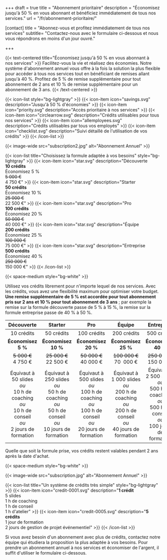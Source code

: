 +++
draft 			= true
title 			= "Abonnement prioritaire"
description		= "Économisez jusqu'à 50 % en vous abonnant et bénéficiez immédiatement de tous nos services."
url		 		= "/fr/abonnement-prioritaire/"
 
[contact]
	title	= "Abonnez-vous et profitez immédiatement de tous nos services"
	subtitle= "Contactez-nous avec le formulaire ci-dessous et nous vous répondrons en moins d'un jour ouvré."
	
+++

{{< text-centered title="Économisez jusqu'à 50 % en vous abonnant à nos services" >}}
Facilitez-vous la vie et réalisez des économies. Notre système d'abonnement annuel vous offre à la fois la solution la plus flexible pour accéder à tous nos services tout en bénéficiant de remises allant jusqu'à 40 %. Profitez de 5 % de remise supplémentaire pour tout abonnement de 2 ans et 10 % de remise supplémentaire pour un abonnement de 3 ans.
{{< /text-centered >}}

{{< icon-list style="bg-lightgray" >}}
	{{< icon-item icon="savings.svg" description="Jusqu'à 50 % d'économies" >}}
	{{< icon-item icon="priority.svg" description="Accès prioritaire à nos services" >}}
	{{< icon-item icon="circlearrow.svg" description="Crédits utilisables pour tous nos services" >}}
	{{< icon-item icon="allemployees.svg" description="Crédits utilisables par tous vos employés" >}}
	{{< icon-item icon="checklist.svg" description="Suivi détaillé de l'utilisation de vos crédits" >}}
{{< /icon-list >}}

{{< image-wide src="subscription2.jpg" alt="Abonnement Annuel" >}}
 
{{< icon-list title="Choisissez la formule adaptée à vos besoins" style="bg-lightgray" >}}
	{{< icon-item icon="star.svg" description="Découverte<br>**10 crédits**<br>Économisez 5 %<br>~~5 000 €~~<br>4 750 €" >}}
	{{< icon-item icon="star.svg" description="Starter<br>**50 crédits**<br>Économisez 10 %<br>~~25 000 €~~<br>22 500 €" >}}
	{{< icon-item icon="star.svg" description="Pro<br>**100 crédits**<br>Économisez 20 %<br>~~50 000 €~~<br>40 000 €" >}}
	{{< icon-item icon="star.svg" description="Équipe<br>**200 crédits**<br>Économisez 25 %<br>~~100 000 €~~<br>75 000 €" >}}
	{{< icon-item icon="star.svg" description="Entreprise<br>**500 crédits**<br>Économisez 40 %<br>~~250 000 €~~<br>150 000 €" >}}
{{< /icon-list >}}

{{< space-medium style="bg-white" >}}

Utilisez vos crédits librement pour n'importe lequel de nos services. Avec les crédits, vous avez une flexibilité maximum pour optimiser votre budget. **Une remise supplémentaire de 5 % est accordée pour tout abonnement pris sur 2 ans et 10 % pour tout abonnement de 3 ans** ; par exemple la remise sur la formule découverte passe de 5 % à 15 %, la remise sur la formule entreprise passe de 40 % à 50 %.

|Découverte|Starter|Pro|Équipe|Entreprise|
|:--------:|:-------:|:-----:|:-:|:--------:|
|10 crédits|50 crédits|100 crédits|200 crédits|500 crédits|
|**Économisez 5 %**|**Économisez 10 %**|**Économisez 20 %**|**Économisez 25 %**|**Économisez 40 %**|
|~~5 000 €~~<br>4 750 €|~~25 000 €~~<br>22 500 €|~~50 000 €~~<br>40 000 €|~~100 000 €~~<br>70  000 €|~~250 000 €~~<br>150 000 €|
|Équivaut à<br>50 slides<br>*ou*<br>10 h de coaching<br>*ou*<br>10 h de conseil<br>*ou*<br>2 jours de formation|Équivaut à<br>250 slides<br>*ou*<br>50 h de coaching<br>*ou*<br>50 h de conseil<br>*ou*<br>10 jours de formation|Équivaut à<br>500 slides<br>*ou*<br>100 h de coaching<br>*ou*<br>100 h de conseil<br>*ou*<br>20 jours de formation|Équivaut à<br>1 000 slides<br>*ou*<br>200 h de coaching<br>*ou*<br>200 h de conseil<br>*ou*<br>40 jours de formation|Équivaut à<br>2 500 slides<br>*ou*<br>500 h de coaching<br>*ou*<br>500 h de conseil<br>*ou*<br>100 jours de formation|

Quelle que soit la formule prise, vos crédits restent valables pendant 2 ans après la date d'achat.

{{< space-medium style="bg-white" >}}

{{< image-wide src="subscription.jpg" alt="Abonnement Annuel" >}}

{{< icon-list title="Un système de crédits très simple" style="bg-lightgray" >}}
	{{< icon-item icon="credit-0001.svg" description="**1 crédit**<br>5 slides<br>1 h de coaching<br>1 h de conseil<br>1 h d'atelier" >}}
	{{< icon-item icon="credit-0005.svg" description="**5 crédits**<br>1 jour de formation<br>2 jours de gestion de projet événementiel" >}}
{{< /icon-list >}}

Si vous avez besoin d'un abonnement avec plus de crédits, contactez notre équipe qui étudiera la proposition la plus adaptée à vos besoins. Pour prendre un abonnement annuel à nos services et économiser de l'argent, il suffit d'utiliser le formulaire ci-dessous.
